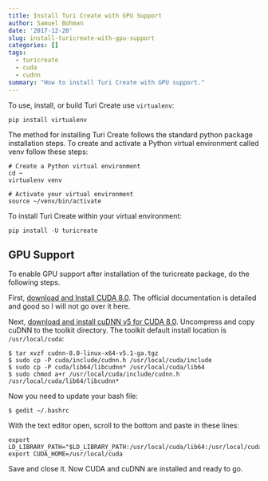 ```yaml
---
title: Install Turi Create with GPU Support
author: Samuel Bohman
date: '2017-12-20'
slug: install-turicreate-with-gpu-support
categories: []
tags:
  - turicreate
  - cuda
  - cudnn
summary: "How to install Turi Create with GPU support."
---
```


To use, install, or build Turi Create use `virtualenv`:

```{bash, eval = FALSE}
pip install virtualenv
```

The method for installing Turi Create follows the standard python package installation steps. To create and activate a Python virtual environment called venv follow these steps:

```{bash, eval = FALSE}
# Create a Python virtual environment
cd ~
virtualenv venv

# Activate your virtual environment
source ~/venv/bin/activate
```

To install Turi Create within your virtual environment:

```{bash, eval = FALSE}
pip install -U turicreate
```

## GPU Support

To enable GPU support after installation of the turicreate package, do the following steps. 

First, [download and Install CUDA 8.0](https://developer.nvidia.com/cuda-80-ga2-download-archive). The official documentation is detailed and good so I will not go over it here. 

Next, [download and install cuDNN v5 for CUDA 8.0](https://developer.nvidia.com/rdp/cudnn-archive). Uncompress and copy cuDNN to the toolkit directory. The toolkit default install location is `/usr/local/cuda`:

```{bash, eval = FALSE}
$ tar xvzf cudnn-8.0-linux-x64-v5.1-ga.tgz
$ sudo cp -P cuda/include/cudnn.h /usr/local/cuda/include
$ sudo cp -P cuda/lib64/libcudnn* /usr/local/cuda/lib64
$ sudo chmod a+r /usr/local/cuda/include/cudnn.h /usr/local/cuda/lib64/libcudnn*
```

Now you need to update your bash file:

```{bash, eval = FALSE}
$ gedit ~/.bashrc
```

With the text editor open, scroll to the bottom and paste in these lines:

```{bash, eval = FALSE}
export LD_LIBRARY_PATH="$LD_LIBRARY_PATH:/usr/local/cuda/lib64:/usr/local/cuda/extras/CUPTI/lib64"
export CUDA_HOME=/usr/local/cuda
```

Save and close it. Now CUDA and cuDNN are installed and ready to go. 
